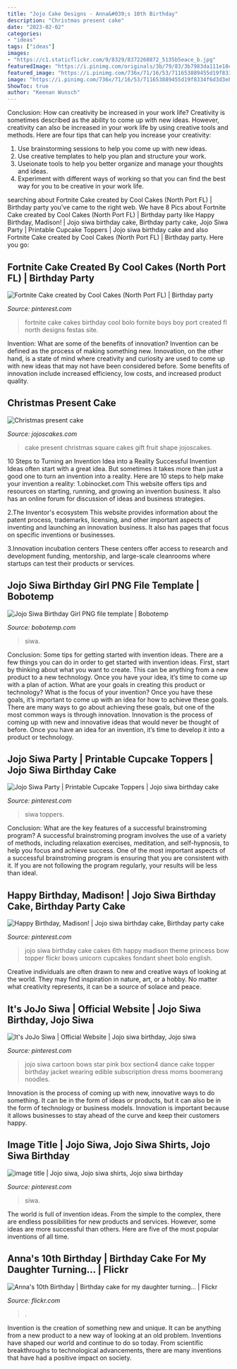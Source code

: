 ```yaml
---
title: "Jojo Cake Designs - Anna&#039;s 10th Birthday"
description: "Christmas present cake"
date: "2023-02-02"
categories:
- "ideas"
tags: ["ideas"]
images:
- "https://c1.staticflickr.com/9/8329/8372260872_5135b5eace_b.jpg"
featuredImage: "https://i.pinimg.com/originals/3b/79/83/3b7983da111e18e85b540a90166f1bf6.jpg"
featured_image: "https://i.pinimg.com/736x/71/16/53/711653889455d19f8334f6d3d3ebc01f.jpg"
image: "https://i.pinimg.com/736x/71/16/53/711653889455d19f8334f6d3d3ebc01f.jpg"
ShowToc: true
author: "Keenan Wunsch"
---
```



Conclusion: How can creativity be increased in your work life?
Creativity is sometimes described as the ability to come up with new ideas. However, creativity can also be increased in your work life by using creative tools and methods. Here are four tips that can help you increase your creativity:
1. Use brainstorming sessions to help you come up with new ideas.
2. Use creative templates to help you plan and structure your work.
3. Useionate tools to help you better organize and manage your thoughts and ideas.
4. Experiment with different ways of working so that you can find the best way for you to be creative in your work life.

	

		
searching about Fortnite Cake created by Cool Cakes (North Port FL) | Birthday party you've came to the right web. We have 8 Pics about Fortnite Cake created by Cool Cakes (North Port FL) | Birthday party like Happy Birthday, Madison! | Jojo siwa birthday cake, Birthday party cake, Jojo Siwa Party | Printable Cupcake Toppers | Jojo siwa birthday cake and also Fortnite Cake created by Cool Cakes (North Port FL) | Birthday party. Here you go:
		
    
## Fortnite Cake Created By Cool Cakes (North Port FL) | Birthday Party

<img loading=lazy src="https://i.pinimg.com/originals/c3/47/ef/c347efe7b912d42d43d0db79f5ba4244.jpg" onerror="this.onerror=null;this.src='https://tse4.mm.bing.net/th?id=OIP.XktyrjWOQfpsHI25dFmZHgHaJ4&amp;pid=15.1';" alt="Fortnite Cake created by Cool Cakes (North Port FL) | Birthday party">

_Source: pinterest.com_

>fortnite cake cakes birthday cool bolo fornite boys boy port created fl north designs festas site. 

	

Invention: What are some of the benefits of innovation?
Invention can be defined as the process of making something new. Innovation, on the other hand, is a state of mind where creativity and curiosity are used to come up with new ideas that may not have been considered before. Some benefits of innovation include increased efficiency, low costs, and increased product quality.

    
## Christmas Present Cake

<img loading=lazy src="https://jojoscakes.com/media/k2/items/cache/dc9e231f652301f80ea8e901bd9ec18a_XL.jpg" onerror="this.onerror=null;this.src='https://tse2.mm.bing.net/th?id=OIP.3tHSOt6gJ4NSPMoVZbmSJQHaHa&amp;pid=15.1';" alt="Christmas present cake">

_Source: jojoscakes.com_

>cake present christmas square cakes gift fruit shape jojoscakes. 

	

10 Steps to Turning an Invention Idea into a Reality
Successful Invention Ideas often start with a great idea. But sometimes it takes more than just a good one to turn an invention into a reality. Here are 10 steps to help make your invention a reality:
1.obinocket.com This website offers tips and resources on starting, running, and growing an invention business. It also has an online forum for discussion of ideas and business strategies.

2.The Inventor's ecosystem This website provides information about the patent process, trademarks, licensing, and other important aspects of inventing and launching an innovation business. It also has pages that focus on specific inventions or businesses.

3.Innovation incubation centers These centers offer access to research and development funding, mentorship, and large-scale cleanrooms where startups can test their products or services.

    
## Jojo Siwa Birthday Girl PNG File Template | Bobotemp

<img loading=lazy src="https://cdn.tangledigitalprints.com/listings/thumb/5d4d6d3c38dd915a8b4e8145/kxnxQfq1YP/NUHALwSWtX___8xXj4_v1_compressed.jpg" onerror="this.onerror=null;this.src='https://tse2.mm.bing.net/th?id=OIP.-Q27kH4m2wCAHYL0wEXi9AHaHa&amp;pid=15.1';" alt="Jojo Siwa Birthday Girl PNG file template | Bobotemp">

_Source: bobotemp.com_

>siwa. 

	

Conclusion: Some tips for getting started with invention ideas.
There are a few things you can do in order to get started with invention ideas. First, start by thinking about what you want to create. This can be anything from a new product to a new technology. Once you have your idea, it’s time to come up with a plan of action. What are your goals in creating this product or technology? What is the focus of your invention? Once you have these goals, it’s important to come up with an idea for how to achieve these goals. There are many ways to go about achieving these goals, but one of the most common ways is through innovation. Innovation is the process of coming up with new and innovative ideas that would never be thought of before. Once you have an idea for an invention, it’s time to develop it into a product or technology.

    
## Jojo Siwa Party | Printable Cupcake Toppers | Jojo Siwa Birthday Cake

<img loading=lazy src="https://i.pinimg.com/736x/71/16/53/711653889455d19f8334f6d3d3ebc01f.jpg" onerror="this.onerror=null;this.src='https://tse4.mm.bing.net/th?id=OIP.-VFLt0jCSdJkuSms6M8YiQHaHa&amp;pid=15.1';" alt="Jojo Siwa Party | Printable Cupcake Toppers | Jojo siwa birthday cake">

_Source: pinterest.com_

>siwa toppers. 

	

Conclusion: What are the key features of a successful brainstroming program?
A successful brainstroming program involves the use of a variety of methods, including relaxation exercises, meditation, and self-hypnosis, to help you focus and achieve success. One of the most important aspects of a successful brainstroming program is ensuring that you are consistent with it. If you are not following the program regularly, your results will be less than ideal.

    
## Happy Birthday, Madison! | Jojo Siwa Birthday Cake, Birthday Party Cake

<img loading=lazy src="https://i.pinimg.com/originals/3b/79/83/3b7983da111e18e85b540a90166f1bf6.jpg" onerror="this.onerror=null;this.src='https://tse2.mm.bing.net/th?id=OIP.6w4Jw3aqlC0GltASc1UWvAHaLG&amp;pid=15.1';" alt="Happy Birthday, Madison! | Jojo siwa birthday cake, Birthday party cake">

_Source: pinterest.com_

>jojo siwa birthday cake cakes 6th happy madison theme princess bow topper flickr bows unicorn cupcakes fondant sheet bolo english. 

	

Creative individuals are often drawn to new and creative ways of looking at the world. They may find inspiration in nature, art, or a hobby. No matter what creativity represents, it can be a source of solace and peace.

    
## It&#039;s JoJo Siwa | Official Website | Jojo Siwa Birthday, Jojo Siwa

<img loading=lazy src="https://i.pinimg.com/originals/72/d3/e0/72d3e009ca88db59deab612cbc5ce4d5.png" onerror="this.onerror=null;this.src='https://tse3.mm.bing.net/th?id=OIP.fH9PFQMyCzVFzzWFQSSQ1wHaHl&amp;pid=15.1';" alt="It&#039;s JoJo Siwa | Official Website | Jojo siwa birthday, Jojo siwa">

_Source: pinterest.com_

>jojo siwa cartoon bows star pink box section4 dance cake topper birthday jacket wearing edible subscription dress moms boomerang noodles. 

	

Innovation is the process of coming up with new, innovative ways to do something. It can be in the form of ideas or products, but it can also be in the form of technology or business models. Innovation is important because it allows businesses to stay ahead of the curve and keep their customers happy.

    
## Image Title | Jojo Siwa, Jojo Siwa Shirts, Jojo Siwa Birthday

<img loading=lazy src="https://i.pinimg.com/originals/2d/1b/28/2d1b289f02b3f6d1d9e50103b7cf6473.png" onerror="this.onerror=null;this.src='https://tse4.mm.bing.net/th?id=OIP.CDQguGPwhn5h2gC6BoGmWAHaE4&amp;pid=15.1';" alt="image title | Jojo siwa, Jojo siwa shirts, Jojo siwa birthday">

_Source: pinterest.com_

>siwa. 

	

The world is full of invention ideas. From the simple to the complex, there are endless possibilities for new products and services. However, some ideas are more successful than others. Here are five of the most popular inventions of all time.

    
## Anna&#039;s 10th Birthday | Birthday Cake For My Daughter Turning… | Flickr

<img loading=lazy src="https://c1.staticflickr.com/9/8329/8372260872_5135b5eace_b.jpg" onerror="this.onerror=null;this.src='https://tse4.mm.bing.net/th?id=OIP.Ai5_T0-pz2djjT2vrmqfxAHaJs&amp;pid=15.1';" alt="Anna&#039;s 10th Birthday | Birthday cake for my daughter turning… | Flickr">

_Source: flickr.com_

>. 

	

Invention is the creation of something new and unique. It can be anything from a new product to a new way of looking at an old problem. Inventions have shaped our world and continue to do so today. From scientific breakthroughs to technological advancements, there are many inventions that have had a positive impact on society.

